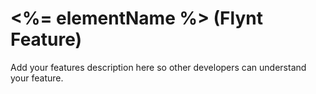 # <%= elementName %> (Flynt Feature)

Add your features description here so other developers can understand your feature.
